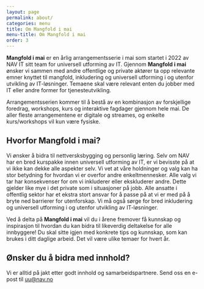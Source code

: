 ```yaml
---
layout: page
permalink: about/
categories: menu
title: Om Mangfold i mai
menu-title: Om Mangfold i mai
order: 3
---
```


**Mangfold i mai** er en årlig arrangementsserie i mai som startet i 2022 av NAV IT sitt team for universell utforming av IT. 
Gjennom **Mangfold i mai** ønsker vi sammen med andre offentlige og private aktører ta opp relevante emner knyttet til mangfold, inkludering og universell utforming i og utenfor utvikling av IT-løsninger. Temaene skal være relevant enten du jobber med IT eller andre former for tjenesteutvikling.

Arrangementsserien kommer til å bestå av en kombinasjon av forskjellige foredrag, workshops, kurs og interaktive fagdager gjennom hele mai. De aller fleste arrangementene er digitale og streames, og enkelte kurs/workshops vil kun være fysiske. 

## Hvorfor Mangfold i mai?
Vi ønsker å bidra til nettversksbygging og personlig læring. Selv om NAV har en bred kurspakke innen universell utforming av IT, er vi bevisste på at vi ikke kan dekke alle aspekter selv. 
Vi vet at våre holdninger og valg kan ha stor betydning for hvordan vi er overfor andre enkeltmennesker. Alle valg vi tar har konsekvenser for om vi inkluderer eller ekskluderer andre. Dette gjelder like mye i det private som i situasjoner på jobb.
Alle ansatte i offentlig sektor har et ekstra stort ansvar for å passe på at vi er med på å bryte ned barrierer for utenforskap. Vi må også sørge for bred inkludering og universell utforming i og utenfor utvikling av IT-løsninger. 

Ved å delta på **Mangfold i mai** vil du i årene fremover få kunnskap og inspirasjon til hvordan du kan bidra til likeverdig deltakelse for alle innbyggere! Du skal sitte igjen med konkrete tips og kunnskap, som kan brukes i ditt daglige arbeid. Det vil være ulike temaer for hvert år.

## Ønsker du å bidra med innhold?
Vi er alltid på jakt etter godt innhold og samarbeidspartnere. Send oss en e-post til uu@nav.no
